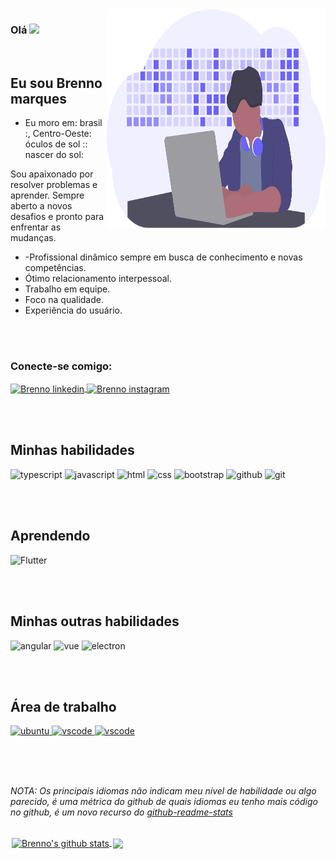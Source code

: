 <img align="right" width="350" height="350" src="public/service.svg">

### Olá  <img src="https://media.giphy.com/media/hvRJCLFzcasrR4ia7z/giphy.gif" width="30px">

<br>

## Eu sou Brenno marques

- Eu moro em: brasil :, Centro-Oeste: óculos de sol :: nascer do sol:

Sou apaixonado por resolver problemas e aprender. Sempre aberto a novos desafios e pronto para enfrentar as mudanças.
- -Profissional dinâmico sempre em busca de conhecimento e novas competências.
- Ótimo relacionamento interpessoal.
- Trabalho em equipe.
- Foco na qualidade.
- Experiência do usuário.

<br><br>

### Conecte-se comigo:

<a href="https://www.linkedin.com/in/brml/" target="_blank">
<img  alt="Brenno linkedin" align="center" height="30" width="40" src="https://cdn.jsdelivr.net/gh/devicons/devicon/icons/linkedin/linkedin-plain.svg" style="max-width: 100%;">
</a>
<a href="https://www.instagram.com/brenno.ml/" target="_blank">
<img  alt="Brenno instagram" align="center" height="30" width="40" src="https://cdn.jsdelivr.net/npm/simple-icons@3.0.1/icons/instagram.svg" style="max-width: 100%;">
</a>

<br><br>

## Minhas habilidades

<img src="https://cdn.jsdelivr.net/gh/devicons/devicon/icons/typescript/typescript-original.svg" alt="typescript" width="40" height="40" style="max-width:100%;"></img>
<img src="https://cdn.jsdelivr.net/gh/devicons/devicon/icons/javascript/javascript-original.svg" alt="javascript" width="40" height="40" style="max-width:100%;"></img>
<img src="https://cdn.icon-icons.com/icons2/2415/PNG/512/html_original_wordmark_logo_icon_146478.png" alt="html" width="40" height="40" style="max-width:100%;"></img>
<img src="https://cdn.jsdelivr.net/gh/devicons/devicon/icons/css3/css3-original-wordmark.svg" alt="css" width="40" height="40" style="max-width:100%;"></img>
<img src="https://cdn.jsdelivr.net/gh/devicons/devicon/icons/bootstrap/bootstrap-plain.svg" alt="bootstrap" width="40" height="40" style="max-width:100%;"></img>
<img src="https://cdn.jsdelivr.net/gh/devicons/devicon/icons/github/github-original.svg" alt="github" width="40" height="40" style="max-width:100%;"></img>
<img src="https://cdn.jsdelivr.net/gh/devicons/devicon/icons/git/git-original.svg" alt="git" width="40" height="40" style="max-width:100%;"></img>

<br><br>
## Aprendendo
<img src="https://cdn.jsdelivr.net/gh/devicons/devicon/icons/flutter/flutter-original.svg" alt="Flutter" width="40" height="40" style="max-width:100%;"></img>

<br><br>
## Minhas outras habilidades
<img src="https://cdn.icon-icons.com/icons2/2107/PNG/512/file_type_angular_icon_130754.png" alt="angular" width="40" height="40" style="max-width:100%;"></img>
<img src="https://cdn.jsdelivr.net/gh/devicons/devicon/icons/vuejs/vuejs-original.svg" alt="vue" width="40" height="40" style="max-width:100%;"></img>
<img src="https://cdn.jsdelivr.net/gh/devicons/devicon/icons/electron/electron-original.svg" alt="electron" width="40" height="40" style="max-width:100%;"></img>

<br><br>
## Área de trabalho 
<a href="https://github.com/brennomarques/workspace/blob/master/Ubuntu.md" target="_blank">
<img src="https://cdn.jsdelivr.net/gh/devicons/devicon/icons/ubuntu/ubuntu-plain.svg" alt="ubuntu" width="40" height="40" style="max-width:100%;"></img>
</a>
<a href="https://github.com/brennomarques/workspace/blob/master/VSCode.md" target="_blank">
<img src="https://cdn.jsdelivr.net/gh/devicons/devicon/icons/vscode/vscode-original.svg" alt="vscode" width="40" height="40" style="max-width:100%;"></img>
</a>
<a href="https://github.com/brennomarques/workspace/blob/master/Gerar%20chave%20ssh%20para%20o%20git.md" target="_blank">
<img src="https://cdn.jsdelivr.net/gh/devicons/devicon/icons/ssh/ssh-original-wordmark.svg" alt="vscode" width="40" height="40" style="max-width:100%;"></img>
</a>

<br><br><br>

*NOTA: Os principais idiomas não indicam meu nível de habilidade ou algo parecido, é uma métrica do github de quais idiomas eu tenho mais código no github, é um novo recurso do [github-readme-stats](https://github.com/anuraghazra/github-readme-stats)*

<br>

<div align="left">
    <a style="margin:2px;" href="https://github.com/brennomarques/github-readme-stats">
        <img align="center" src="https://github-readme-stats.anuraghazra1.vercel.app/api?username=brennomarques&show_icons=true&include_all_commits=true&theme=material-palenight" alt="Brenno's github stats" />
    </a>
    <a href="https://github.com/anuraghazra/github-readme-stats">
    <!-- Change the `github-readme-stats.anuraghazra1.vercel.app` to `github-readme-stats.vercel.app`  -->
    <img align="center" src="https://github-readme-stats.anuraghazra1.vercel.app/api/top-langs/?username=brennomarques&layout=compact&theme=material-palenight" />
    </a>
</div>


